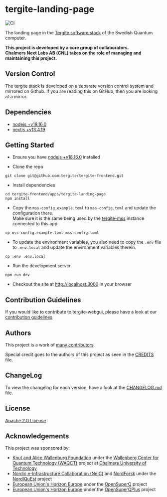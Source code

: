 # tergite-landing-page

![CI](https://github.com/tergite/tergite-frontend/actions/workflows/landing-page-ci.yml/badge.svg)

The landing page in the [Tergite software stack](https://tergite.github.io/) of the Swedish Quantum computer.

**This project is developed by a core group of collaborators.**    
**Chalmers Next Labs AB (CNL) takes on the role of managing and maintaining this project.**

## Version Control

The tergite stack is developed on a separate version control system and mirrored on Github.
If you are reading this on GitHub, then you are looking at a mirror. 

## Dependencies

-   [nodejs +v18.16.0](https://nodejs.org/en/download)
-   [nextjs +v13.4.19](https://nextjs.org/)

## Getting Started

-   Ensure you have [nodejs +v18.16.0](https://nodejs.org/en/download) installed

-   Clone the repo

```shell
git clone git@github.com:tergite/tergite-frontend.git
```

-   Install dependencies

```shell
cd tergite-frontend/apps/tergite-landing-page
npm install
```

-   Copy the `mss-config.example.toml` to `mss-config.toml` and update the configuration there.  
    Make sure it is the same being used by the [tergite-mss](../tergite-mss/) instance connected to this app

```shell
cp mss-config.example.toml mss-config.toml
```

-   To update the environment variables, you also need to copy the `.env` file to `.env.local` and
    update the environment variables therein.

```shell
cp .env .env.local
```

-   Run the development server

```shell
npm run dev
```

-   Checkout the site at [http://localhost:3000](http://localhost:3000) in your browser

## Contribution Guidelines

If you would like to contribute to tergite-webgui, please have a look at our
[contribution guidelines](./CONTRIBUTING.md)

## Authors

This project is a work of [many contributors](https://github.com/tergite/tergite-frontend/graphs/contributors).

Special credit goes to the authors of this project as seen in the [CREDITS](./CREDITS.md) file.

## ChangeLog

To view the changelog for each version, have a look at
the [CHANGELOG.md](./CHANGELOG.md) file.

## License

[Apache 2.0 License](./LICENSE)

## Acknowledgements

This project was sponsored by:

-   [Knut and Alice Wallenburg Foundation](https://kaw.wallenberg.org/en) under the [Wallenberg Center for Quantum Technology (WAQCT)](https://www.chalmers.se/en/centres/wacqt/) project at [Chalmers University of Technology](https://www.chalmers.se)
-   [Nordic e-Infrastructure Collaboration (NeIC)](https://neic.no) and [NordForsk](https://www.nordforsk.org/sv) under the [NordIQuEst](https://neic.no/nordiquest/) project
-   [European Union's Horizon Europe](https://research-and-innovation.ec.europa.eu/funding/funding-opportunities/funding-programmes-and-open-calls/horizon-europe_en) under the [OpenSuperQ](https://cordis.europa.eu/project/id/820363) project
-   [European Union's Horizon Europe](https://research-and-innovation.ec.europa.eu/funding/funding-opportunities/funding-programmes-and-open-calls/horizon-europe_en) under the [OpenSuperQPlus](https://opensuperqplus.eu/) project

